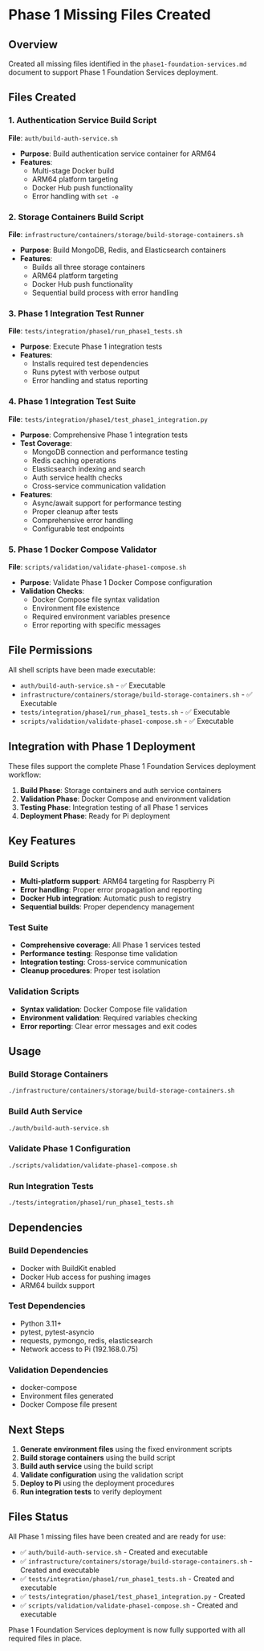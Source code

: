 # Phase 1 Missing Files Created

## Overview

Created all missing files identified in the `phase1-foundation-services.md` document to support Phase 1 Foundation Services deployment.

## Files Created

### 1. Authentication Service Build Script

**File**: `auth/build-auth-service.sh`
- **Purpose**: Build authentication service container for ARM64
- **Features**: 
  - Multi-stage Docker build
  - ARM64 platform targeting
  - Docker Hub push functionality
  - Error handling with `set -e`

### 2. Storage Containers Build Script

**File**: `infrastructure/containers/storage/build-storage-containers.sh`
- **Purpose**: Build MongoDB, Redis, and Elasticsearch containers
- **Features**:
  - Builds all three storage containers
  - ARM64 platform targeting
  - Docker Hub push functionality
  - Sequential build process with error handling

### 3. Phase 1 Integration Test Runner

**File**: `tests/integration/phase1/run_phase1_tests.sh`
- **Purpose**: Execute Phase 1 integration tests
- **Features**:
  - Installs required test dependencies
  - Runs pytest with verbose output
  - Error handling and status reporting

### 4. Phase 1 Integration Test Suite

**File**: `tests/integration/phase1/test_phase1_integration.py`
- **Purpose**: Comprehensive Phase 1 integration tests
- **Test Coverage**:
  - MongoDB connection and performance testing
  - Redis caching operations
  - Elasticsearch indexing and search
  - Auth service health checks
  - Cross-service communication validation
- **Features**:
  - Async/await support for performance testing
  - Proper cleanup after tests
  - Comprehensive error handling
  - Configurable test endpoints

### 5. Phase 1 Docker Compose Validator

**File**: `scripts/validation/validate-phase1-compose.sh`
- **Purpose**: Validate Phase 1 Docker Compose configuration
- **Validation Checks**:
  - Docker Compose file syntax validation
  - Environment file existence
  - Required environment variables presence
  - Error reporting with specific messages

## File Permissions

All shell scripts have been made executable:
- `auth/build-auth-service.sh` - ✅ Executable
- `infrastructure/containers/storage/build-storage-containers.sh` - ✅ Executable
- `tests/integration/phase1/run_phase1_tests.sh` - ✅ Executable
- `scripts/validation/validate-phase1-compose.sh` - ✅ Executable

## Integration with Phase 1 Deployment

These files support the complete Phase 1 Foundation Services deployment workflow:

1. **Build Phase**: Storage containers and auth service containers
2. **Validation Phase**: Docker Compose and environment validation
3. **Testing Phase**: Integration testing of all Phase 1 services
4. **Deployment Phase**: Ready for Pi deployment

## Key Features

### Build Scripts
- **Multi-platform support**: ARM64 targeting for Raspberry Pi
- **Error handling**: Proper error propagation and reporting
- **Docker Hub integration**: Automatic push to registry
- **Sequential builds**: Proper dependency management

### Test Suite
- **Comprehensive coverage**: All Phase 1 services tested
- **Performance testing**: Response time validation
- **Integration testing**: Cross-service communication
- **Cleanup procedures**: Proper test isolation

### Validation Scripts
- **Syntax validation**: Docker Compose file validation
- **Environment validation**: Required variables checking
- **Error reporting**: Clear error messages and exit codes

## Usage

### Build Storage Containers
```bash
./infrastructure/containers/storage/build-storage-containers.sh
```

### Build Auth Service
```bash
./auth/build-auth-service.sh
```

### Validate Phase 1 Configuration
```bash
./scripts/validation/validate-phase1-compose.sh
```

### Run Integration Tests
```bash
./tests/integration/phase1/run_phase1_tests.sh
```

## Dependencies

### Build Dependencies
- Docker with BuildKit enabled
- Docker Hub access for pushing images
- ARM64 buildx support

### Test Dependencies
- Python 3.11+
- pytest, pytest-asyncio
- requests, pymongo, redis, elasticsearch
- Network access to Pi (192.168.0.75)

### Validation Dependencies
- docker-compose
- Environment files generated
- Docker Compose file present

## Next Steps

1. **Generate environment files** using the fixed environment scripts
2. **Build storage containers** using the build script
3. **Build auth service** using the build script
4. **Validate configuration** using the validation script
5. **Deploy to Pi** using the deployment procedures
6. **Run integration tests** to verify deployment

## Files Status

All Phase 1 missing files have been created and are ready for use:

- ✅ `auth/build-auth-service.sh` - Created and executable
- ✅ `infrastructure/containers/storage/build-storage-containers.sh` - Created and executable
- ✅ `tests/integration/phase1/run_phase1_tests.sh` - Created and executable
- ✅ `tests/integration/phase1/test_phase1_integration.py` - Created
- ✅ `scripts/validation/validate-phase1-compose.sh` - Created and executable

Phase 1 Foundation Services deployment is now fully supported with all required files in place.
